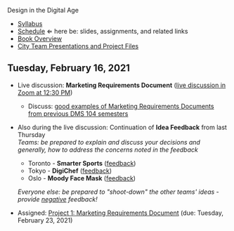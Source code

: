 Design in the Digital Age

- [Syllabus](syllabus.md)
- [Schedule](schedule.md)  &lArr; here be: slides, assignments, and related links
- [Book Overview](book-overview.md)
- [City Team Presentations and Project Files](files.md)

## Tuesday, February 16, 2021

- Live discussion: **Marketing Requirements Document** ([live discussion in Zoom at 12:30 PM](https://rochester.zoom.us/j/97162292503?pwd=WVIzaGlvRlZaYkFjMGJjd3p3d2s3UT09))

  - Discuss: [good examples of Marketing Requirements Documents from previous DMS 104 semesters](files/mrd_previous-semesters/readme.md)

- Also during the live discussion: Continuation of **Idea Feedback** from last Thursday<br>*Teams: be prepared to explain and discuss your decisions and generally, how to address the concerns noted in the feedback*

  - Toronto - **Smarter Sports** ([feedback](files/ideation-feedback_toronto.md))
  - Tokyo - **DigiChef** ([feedback](files/ideation-feedback_tokyo.md))
  - Oslo - **Moody Face Mask** ([feedback](files/ideation-feedback_oslo.md))

  *Everyone else: be prepared to "shoot-down" the other teams' ideas - provide <u>negative</u> feedback!*

- Assigned: [Project 1: Marketing Requirements Document](project01-mrd/instructions.md) (due: Tuesday, February 23, 2021)

